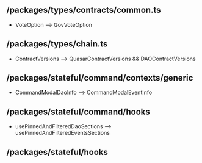 ## /packages/types/contracts/common.ts
- VoteOption --> GovVoteOption 

## /packages/types/chain.ts
- ContractVersions --> QuasarContractVersions && DAOContractVersions

## /packages/stateful/command/contexts/generic
- CommandModalDaoInfo --> CommandModalEventInfo

## /packages/stateful/command/hooks 
- usePinnedAndFilteredDaoSections --> usePinnedAndFilteredEventsSections

## /packages/stateful/hooks 
